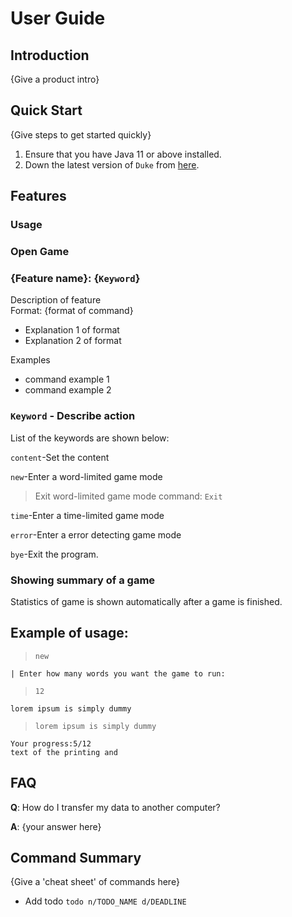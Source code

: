 # User Guide

## Introduction

{Give a product intro}

## Quick Start

{Give steps to get started quickly}

1. Ensure that you have Java 11 or above installed.
1. Down the latest version of `Duke` from [here](http://link.to/duke).

## Features
### Usage
### Open Game

### {Feature name}: {`Keyword`}
Description of feature  
Format: {format of command}
* Explanation 1 of format
* Explanation 2 of format  
<!-- -->
Examples
* command example 1
* command example 2
<!-- -->



### `Keyword` - Describe action

List of the keywords are shown below:

`content`-Set the content

`new`-Enter a word-limited game mode

>Exit word-limited game mode command: `Exit`

`time`-Enter a time-limited game mode

`error`-Enter a error detecting game mode

`bye`-Exit the program.

### Showing summary of a game
Statistics of game is shown automatically after a game is finished.

## Example of usage:

>`new`
```
| Enter how many words you want the game to run: 
```
>`12`
```
lorem ipsum is simply dummy
```
>`lorem ipsum is simply dummy`
```
Your progress:5/12
text of the printing and
```
## FAQ

**Q**: How do I transfer my data to another computer? 

**A**: {your answer here}

## Command Summary

{Give a 'cheat sheet' of commands here}

* Add todo `todo n/TODO_NAME d/DEADLINE`
